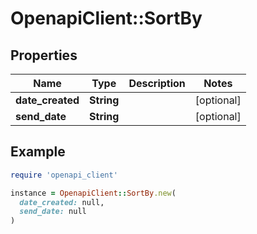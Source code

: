 # OpenapiClient::SortBy

## Properties

| Name | Type | Description | Notes |
| ---- | ---- | ----------- | ----- |
| **date_created** | **String** |  | [optional] |
| **send_date** | **String** |  | [optional] |

## Example

```ruby
require 'openapi_client'

instance = OpenapiClient::SortBy.new(
  date_created: null,
  send_date: null
)
```

